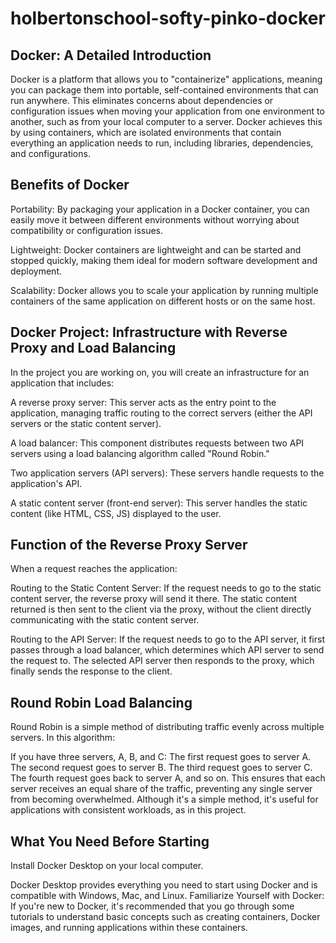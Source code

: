 # holbertonschool-softy-pinko-docker

## Docker: A Detailed Introduction

Docker is a platform that allows you to "containerize" applications, meaning you can package them into portable, self-contained environments that can run anywhere. This eliminates concerns about dependencies or configuration issues when moving your application from one environment to another, such as from your local computer to a server. Docker achieves this by using containers, which are isolated environments that contain everything an application needs to run, including libraries, dependencies, and configurations.

## Benefits of Docker
Portability: By packaging your application in a Docker container, you can easily move it between different environments without worrying about compatibility or configuration issues.

Lightweight: Docker containers are lightweight and can be started and stopped quickly, making them ideal for modern software development and deployment.

Scalability: Docker allows you to scale your application by running multiple containers of the same application on different hosts or on the same host.

## Docker Project: Infrastructure with Reverse Proxy and Load Balancing
In the project you are working on, you will create an infrastructure for an application that includes:

A reverse proxy server: This server acts as the entry point to the application, managing traffic routing to the correct servers (either the API servers or the static content server).

A load balancer: This component distributes requests between two API servers using a load balancing algorithm called "Round Robin."

Two application servers (API servers): These servers handle requests to the application's API.

A static content server (front-end server): This server handles the static content (like HTML, CSS, JS) displayed to the user.

## Function of the Reverse Proxy Server
When a request reaches the application:

Routing to the Static Content Server: If the request needs to go to the static content server, the reverse proxy will send it there. The static content returned is then sent to the client via the proxy, without the client directly communicating with the static content server.

Routing to the API Server: If the request needs to go to the API server, it first passes through a load balancer, which determines which API server to send the request to. The selected API server then responds to the proxy, which finally sends the response to the client.

## Round Robin Load Balancing
Round Robin is a simple method of distributing traffic evenly across multiple servers. In this algorithm:

If you have three servers, A, B, and C:
The first request goes to server A.
The second request goes to server B.
The third request goes to server C.
The fourth request goes back to server A, and so on.
This ensures that each server receives an equal share of the traffic, preventing any single server from becoming overwhelmed. Although it's a simple method, it's useful for applications with consistent workloads, as in this project.

## What You Need Before Starting
Install Docker Desktop on your local computer.

Docker Desktop provides everything you need to start using Docker and is compatible with Windows, Mac, and Linux.
Familiarize Yourself with Docker: If you're new to Docker, it's recommended that you go through some tutorials to understand basic concepts such as creating containers, Docker images, and running applications within these containers.
